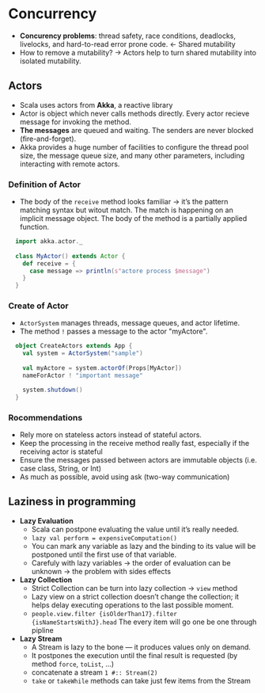 Concurrency
=============

- **Concurency problems**: thread safety, race conditions, deadlocks, livelocks, and hard-to-read error prone code. <- Shared mutability
- How to remove a mutability? -> Actors help to turn shared mutability into isolated mutability.

## Actors
  - Scala uses actors from **Akka**, a reactive library
  - Actor is object which never calls methods directly. Every actor recieve message for invoking the method.
  - **The messages** are queued and waiting. The senders are never blocked (fire-and-forget).
  - Akka provides a huge number of facilities to configure the thread pool size, the message queue size, and many other parameters, including interacting with remote actors.
### Definition of Actor
  - The body of the `receive` method looks familiar -> it’s the pattern matching syntax but witout match. The match is happening on an implicit message object. The body of the method is a partially applied function.
```scala
  import akka.actor._
	
  class MyActor() extends Actor {	
    def receive = {	
      case message => println(s"actore process $message")
    }
  }
```
### Create of Actor
  - `ActorSystem` manages threads, message queues, and actor lifetime.
  - The method `!` passes a message to the actor "myActore".
```scala
  object CreateActors extends App {
    val system = ActorSystem("sample")
    
    val myActore = system.actorOf(Props[MyActor])  
    nameForActor ! "important message"

    system.shutdown() 	
  }
```
### Rocommendations
  - Rely more on stateless actors instead of stateful actors.
  - Keep the processing in the receive method really fast, especially if the receiving actor is stateful
  - Ensure the messages passed between actors are immutable objects (i.e. case class, String, or Int)
  - As much as possible, avoid using ask (two-way communication)

## Laziness in programming
- **Lazy Evaluation**
  - Scala can postpone evaluating the value until it’s really needed.
  - `lazy val perform = expensiveComputation()`
  - You can mark any variable as lazy and the binding to its value will be postponed until the first use of that variable.
  - Carefuly with lazy variables -> the order of evaluation can be unknown -> the problem with sides effects
- **Lazy Collection**
  - Strict Collection can be turn into lazy collection -> `view` method
  - Lazy view on a strict collection doesn’t change the collection; it helps delay executing operations to the last possible moment.
  - `people.view.filter {isOlderThan17}.filter {isNameStartsWithJ}.head` The every item will go one be one through pipline
- **Lazy Stream**
  - A Stream is lazy to the bone — it produces values only on demand.
  - It postpones the execution until the final result is requested (by method `force`, `toList`, ...)
  - concatenate a stream `1 #:: Stream(2)`
  - `take` or `takeWhile` methods can take just few items from the Stream
